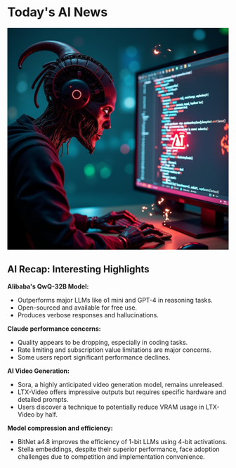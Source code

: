 
# Today's AI News

![Todays Image](pictures/20241130_101356.png)

## AI Recap: Interesting Highlights

**Alibaba's QwQ-32B Model:**

- Outperforms major LLMs like o1 mini and GPT-4 in reasoning tasks.
- Open-sourced and available for free use.
- Produces verbose responses and hallucinations.

**Claude performance concerns:**

- Quality appears to be dropping, especially in coding tasks.
- Rate limiting and subscription value limitations are major concerns.
- Some users report significant performance declines.

**AI Video Generation:**

- Sora, a highly anticipated video generation model, remains unreleased.
- LTX-Video offers impressive outputs but requires specific hardware and detailed prompts.
- Users discover a technique to potentially reduce VRAM usage in LTX-Video by half.

**Model compression and efficiency:**

- BitNet a4.8 improves the efficiency of 1-bit LLMs using 4-bit activations.
- Stella embeddings, despite their superior performance, face adoption challenges due to competition and implementation convenience.

